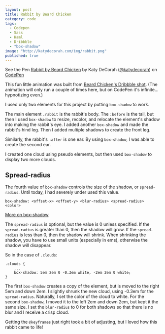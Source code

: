 ```yaml
---
layout: post
title: Rabbit by Beard Chicken
category: code
tags: 
  - Codepen
  - Sass
  - Haml
  - Dribbble
  - "box-shadow"
image: "http://katydecorah.com/img/rabbit.png"
published: true
---
```


<p data-height="500" data-theme-id="97" data-slug-hash="uIEFy" data-user="katydecorah" data-default-tab="result" class='codepen'>See the Pen <a href='http://codepen.io/katydecorah/pen/uIEFy'>Rabbit by Beard Chicken</a> by Katy DeCorah (<a href='http://codepen.io/katydecorah'>@katydecorah</a>) on <a href='http://codepen.io'>CodePen</a></p>

This fun little animation was built from [Beard Chicken's Dribbble shot](http://dribbble.com/shots/1316513). (The animation will only run a couple of times here, but on CodePen it's infinite&hellip; hypnotizing even.)

I used only two elements for this project by putting `box-shadow` to work. 

The main element `.rabbit` is the rabbit's body. The `:before` is the tail, but then I used `box-shadow` to resize, recolor, and relocate the element's shadow into making the rabbit's eye. I added another `box-shadow` and made the rabbit's hind leg. Then I added multiple shadows to create the front leg.

Similarly, the rabbit's `:after` is one ear. By using `box-shadow`, I was able to create the second ear.

I created one cloud using pseudo elements, but then used `box-shadow` to display two more clouds.

## Spread-radius

The fourth value of `box-shadow` controls the size of the shadow, or `spread-radius`. Until today, I had severely under used this value.

	box-shadow: <offset-x> <offset-y> <blur-radius> <spread-radius> <color>

[More on box-shadow](https://developer.mozilla.org/en-US/docs/Web/CSS/box-shadow)

The `spread-radius` is optional, but the value is 0 unless specified. If the `spread-radius` is greater than 0, then the shadow will grow. If the `spread-radius` is less than 0, then the shadow will shrink. When shrinking the shadow, you have to use small units (especially in ems), otherwise the shadow will disappear.

So in the case of `.clouds`:

	.clouds {
		...
		box-shadow: 5em 2em 0 -0.3em white, -2em 2em 0 white;
	}

The first `box-shadow` creates a copy of the element, but is moved to the right 5em and down 2em. I slightly shrunk the new cloud, using -0.3em for the `spread-radius`. Naturally, I set the color of the cloud to white. For the second `box-shadow`, I moved it to the left 2em and down 2em, but kept it the same size. I set the `blur-radius` to 0 for both shadows so that there is no blur and I receive a crisp cloud.

Getting the `@keyframes` just right took a bit of adjusting, but I loved how this rabbit came to life!
